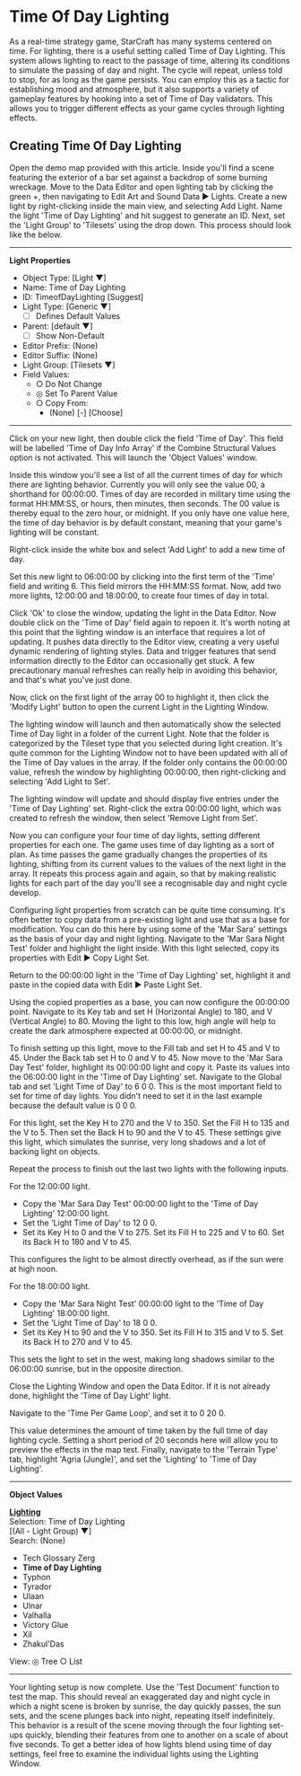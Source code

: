 # Time Of Day Lighting

As a real-time strategy game, StarCraft has many systems centered on time. For lighting, there is a useful setting called Time of Day Lighting. This system allows lighting to react to the passage of time, altering its conditions to simulate the passing of day and night. The cycle will repeat, unless told to stop, for as long as the game persists. You can employ this as a tactic for establishing mood and atmosphere, but it also supports a variety of gameplay features by hooking into a set of Time of Day validators. This allows you to trigger different effects as your game cycles through lighting effects.

## Creating Time Of Day Lighting

Open the demo map provided with this article. Inside you'll find a scene featuring the exterior of a bar set against a backdrop of some burning wreckage. Move to the Data Editor and open lighting tab by clicking the green +, then navigating to Edit Art and Sound Data ▶︎ Lights. Create a new light by right-clicking inside the main view, and selecting Add Light. Name the light 'Time of Day Lighting' and hit suggest to generate an ID. Next, set the 'Light Group' to 'Tilesets' using the drop down. This process should look like the below.

-------------------------------------------------------------------------------

**Light Properties**

- Object Type: [Light ▼]
- Name: Time of Day Lighting
- ID: TimeofDayLighting [Suggest]
- Light Type: [Generic ▼]
  - [ ] Defines Default Values
- Parent: [default ▼]
  - [ ] Show Non-Default
- Editor Prefix: (None)
- Editor Suffix: (None)
- Light Group: [Tilesets ▼]
- Field Values:
  - ○ Do Not Change
  - ◎ Set To Parent Value
  - ○ Copy From:
    - (None) [-] [Choose]

-------------------------------------------------------------------------------

Click on your new light, then double click the field 'Time of Day'. This field will be labelled 'Time of Day Info Array' if the Combine Structural Values option is not activated. This will launch the 'Object Values' window.

Inside this window you'll see a list of all the current times of day for which there are lighting behavior. Currently you will only see the value 00, a shorthand for 00:00:00. Times of day are recorded in military time using the format HH:MM:SS, or hours, then minutes, then seconds. The 00 value is thereby equal to the zero hour, or midnight. If you only have one value here, the time of day behavior is by default constant, meaning that your game's lighting will be constant.

Right-click inside the white box and select 'Add Light' to add a new time of day.

Set this new light to 06:00:00 by clicking into the first term of the 'Time' field and writing 6. This field mirrors the HH:MM:SS format. Now, add two more lights, 12:00:00 and 18:00:00, to create four times of day in total.

Click 'Ok' to close the window, updating the light in the Data Editor. Now double click on the 'Time of Day' field again to repoen it. It's worth noting at this point that the lighting window is an interface that requires a lot of updating. It pushes data directly to the Editor view, creating a very useful dynamic rendering of lighting styles. Data and trigger features that send information directly to the Editor can occasionally get stuck. A few precautionary manual refreshes can really help in avoiding this behavior, and that's what you've just done.

Now, click on the first light of the array 00 to highlight it, then click the 'Modify Light' button to open the current Light in the Lighting Window.

The lighting window will launch and then automatically show the selected Time of Day light in a folder of the current Light. Note that the folder is categorized by the Tileset type that you selected during light creation. It's quite common for the Lighting Window not to have been updated with all of the Time of Day values in the array. If the folder only contains the 00:00:00 value, refresh the window by highlighting 00:00:00, then right-clicking and selecting 'Add Light to Set'.

The lighting window will update and should display five entries under the 'Time of Day Lighting' set. Right-click the extra 00:00:00 light, which was created to refresh the window, then select 'Remove Light from Set'.

Now you can configure your four time of day lights, setting different properties for each one. The game uses time of day lighting as a sort of plan. As time passes the game gradually changes the properties of its lighting, shifting from its current values to the values of the next light in the array. It repeats this process again and again, so that by making realistic lights for each part of the day you'll see a recognisable day and night cycle develop.

Configuring light properties from scratch can be quite time consuming. It's often better to copy data from a pre-existing light and use that as a base for modification. You can do this here by using some of the 'Mar Sara' settings as the basis of your day and night lighting. Navigate to the 'Mar Sara Night Test' folder and highlight the light inside. With this light selected, copy its properties with Edit ▶︎ Copy Light Set.

Return to the 00:00:00 light in the 'Time of Day Lighting' set, highlight it and paste in the copied data with Edit ▶︎ Paste Light Set.

Using the copied properties as a base, you can now configure the 00:00:00 point. Navigate to its Key tab and set H (Horizontal Angle) to 180, and V (Vertical Angle) to 80. Moving the light to this low, high angle will help to create the dark atmosphere expected at 00:00:00, or midnight.

To finish setting up this light, move to the Fill tab and set H to 45 and V to 45. Under the Back tab set H to 0 and V to 45. Now move to the 'Mar Sara Day Test' folder, highlight its 00:00:00 light and copy it. Paste its values into the 06:00:00 light in the 'Time of Day Lighting' set. Navigate to the Global tab and set 'Light Time of Day' to 6 0 0. This is the most important field to set for time of day lights. You didn't need to set it in the last example because the default value is 0 0 0.

For this light, set the Key H to 270 and the V to 350. Set the Fill H to 135 and the V to 5. Then set the Back H to 90 and the V to 45. These settings give this light, which simulates the sunrise, very long shadows and a lot of backing light on objects.

Repeat the process to finish out the last two lights with the following inputs.

For the 12:00:00 light.

  - Copy the 'Mar Sara Day Test' 00:00:00 light to the 'Time of Day Lighting' 12:00:00 light.
  - Set the 'Light Time of Day' to 12 0 0.
  - Set its Key H to 0 and the V to 275. Set its Fill H to 225 and V to
    60. Set its Back H to 180 and V to 45.

This configures the light to be almost directly overhead, as if the sun were at high noon.

For the 18:00:00 light.

  - Copy the 'Mar Sara Night Test' 00:00:00 light to the 'Time of Day Lighting' 18:00:00 light.
  - Set the 'Light Time of Day' to 18 0 0.
  - Set its Key H to 90 and the V to 350. Set its Fill H to 315 and V to
    5.  Set its Back H to 270 and V to 45.

This sets the light to set in the west, making long shadows similar to the 06:00:00 sunrise, but in the opposite direction.

Close the Lighting Window and open the Data Editor. If it is not already done, highlight the 'Time of Day Light' light.

Navigate to the 'Time Per Game Loop', and set it to 0 20 0.

This value determines the amount of time taken by the full time of day lighting cycle. Setting a short period of 20 seconds here will allow you to preview the effects in the map test. Finally, navigate to the 'Terrain Type' tab, highlight 'Agria (Jungle)', and set the 'Lighting' to 'Time of Day Lighting'.

-------------------------------------------------------------------------------

**Object Values**

**<u>Lighting</u>**  
Selection: Time of Day Lighting  
[(All - Light Group) ▼]  
Search: (None)  
- Tech Glossary Zerg
- **Time of Day Lighting**
- Typhon
- Tyrador
- Ulaan
- Ulnar
- Valhalla
- Victory Glue
- Xil
- Zhakul'Das

View: ◎ Tree ○ List  

-------------------------------------------------------------------------------

Your lighting setup is now complete. Use the 'Test Document' function to test the map. This should reveal an exaggerated day and night cycle in which a night scene is broken by sunrise, the day quickly passes, the sun sets, and the scene plunges back into night, repeating itself indefinitely. This behavior is a result of the scene moving through the four lighting set-ups quickly, blending their features from one to another on a scale of about five seconds. To get a better idea of how lights blend using time of day settings, feel free to examine the individual lights using the Lighting Window.
